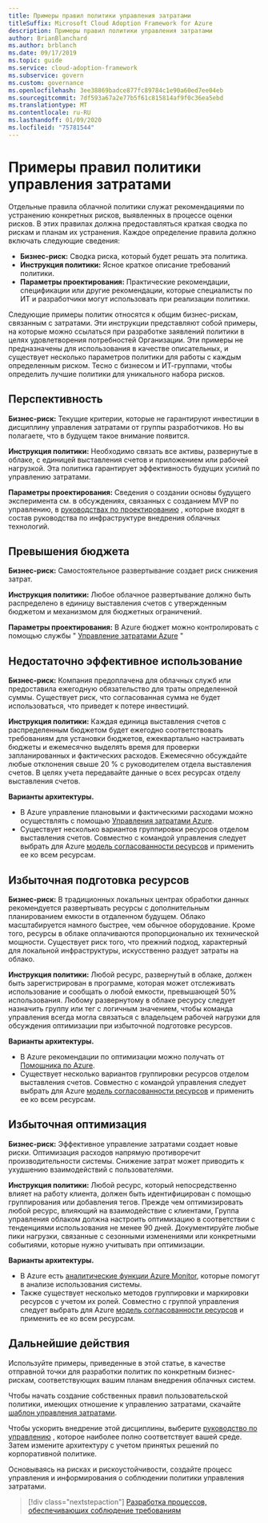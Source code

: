 ```yaml
---
title: Примеры правил политики управления затратами
titleSuffix: Microsoft Cloud Adoption Framework for Azure
description: Примеры правил политики управления затратами
author: BrianBlanchard
ms.author: brblanch
ms.date: 09/17/2019
ms.topic: guide
ms.service: cloud-adoption-framework
ms.subservice: govern
ms.custom: governance
ms.openlocfilehash: 3ee38869badce877fc89784c1e90a60ed7ee04eb
ms.sourcegitcommit: 7df593a67a2e77b5f61c815814af9f0c36ea5ebd
ms.translationtype: MT
ms.contentlocale: ru-RU
ms.lasthandoff: 01/09/2020
ms.locfileid: "75781544"
---
```

# <a name="cost-management-sample-policy-statements"></a>Примеры правил политики управления затратами

Отдельные правила облачной политики служат рекомендациями по устранению конкретных рисков, выявленных в процессе оценки рисков. В этих правилах должна предоставляться краткая сводка по рискам и планам их устранения. Каждое определение правила должно включать следующие сведения:

- **Бизнес-риск:** Сводка риска, который будет решать эта политика.
- **Инструкция политики:** Ясное краткое описание требований политики.
- **Параметры проектирования:** Практические рекомендации, спецификации или другие рекомендации, которые специалисты по ИТ и разработчики могут использовать при реализации политики.

Следующие примеры политик относятся к общим бизнес-рискам, связанным с затратами. Эти инструкции представляют собой примеры, на которые можно ссылаться при разработке заявлений политики в целях удовлетворения потребностей Организации. Эти примеры не предназначены для использования в качестве описательных, и существует несколько параметров политики для работы с каждым определенным риском. Тесно с бизнесом и ИТ-группами, чтобы определить лучшие политики для уникального набора рисков.

## <a name="future-proofing"></a>Перспективность

**Бизнес-риск:** Текущие критерии, которые не гарантируют инвестиции в дисциплину управления затратами от группы разработчиков. Но вы полагаете, что в будущем такое внимание появится.

**Инструкция политики:** Необходимо связать все активы, развернутые в облаке, с единицей выставления счетов и приложением или рабочей нагрузкой. Эта политика гарантирует эффективность будущих усилий по управлению затратами.

**Параметры проектирования:** Сведения о создании основы будущего эксперимента см. в обсуждениях, связанных с созданием MVP по управлению, в [руководствах по проектированию](../guides/index.md) , которые входят в состав руководства по инфраструктуре внедрения облачных технологий.

## <a name="budget-overruns"></a>Превышения бюджета

**Бизнес-риск:** Самостоятельное развертывание создает риск снижения затрат.

**Инструкция политики:** Любое облачное развертывание должно быть распределено в единицу выставления счетов с утвержденным бюджетом и механизмом для бюджетных ограничений.

**Параметры проектирования:** В Azure бюджет можно контролировать с помощью службы " [Управление затратами Azure](https://docs.microsoft.com/azure/cost-management/manage-budgets) "

## <a name="underutilization"></a>Недостаточно эффективное использование

**Бизнес-риск:** Компания предоплачена для облачных служб или предоставила ежегодную обязательство для траты определенной суммы. Существует риск, что согласованная сумма не будет использоваться, что приведет к потере инвестиций.

**Инструкция политики:** Каждая единица выставления счетов с распределенным бюджетом будет ежегодно соответствовать требованиям для установки бюджетов, ежеквартально настраивать бюджеты и ежемесячно выделять время для проверки запланированных и фактических расходов. Ежемесячно обсуждайте любые отклонения свыше 20 % с руководителем отдела выставления счетов. В целях учета передавайте данные о всех ресурсах отделу выставления счетов.

**Варианты архитектуры.**

- В Azure управление плановыми и фактическими расходами можно осуществлять с помощью [Управления затратами Azure](https://docs.microsoft.com/azure/cost-management/quick-acm-cost-analysis).
- Существует несколько вариантов группировки ресурсов отделом выставления счетов. Совместно с командой управления следует выбрать для Azure [модель согласованности ресурсов](../../decision-guides/resource-consistency/index.md) и применить ее ко всем ресурсам.

## <a name="overprovisioned-assets"></a>Избыточная подготовка ресурсов

**Бизнес-риск:** В традиционных локальных центрах обработки данных рекомендуется развертывать ресурсы с дополнительным планированием емкости в отдаленном будущем. Облако масштабируется намного быстрее, чем обычное оборудование. Кроме того, ресурсы в облаке оплачиваются пропорционально их технической мощности. Существует риск того, что прежний подход, характерный для локальной инфраструктуры, искусственно раздует затраты на облако.

**Инструкция политики:** Любой ресурс, развернутый в облаке, должен быть зарегистрирован в программе, которая может отслеживать использование и сообщать о любой емкости, превышающей 50% использования. Любому развернутому в облаке ресурсу следует назначить группу или тег с логичным значением, чтобы команда управления всегда могла связаться с владельцем рабочей нагрузки для обсуждения оптимизации при избыточной подготовке ресурсов.

**Варианты архитектуры.**

- В Azure рекомендации по оптимизации можно получать от [Помощника по Azure](https://docs.microsoft.com/azure/advisor/advisor-cost-recommendations).
- Существует несколько вариантов группировки ресурсов отделом выставления счетов. Совместно с командой управления следует выбрать для Azure [модель согласованности ресурсов](../../decision-guides/resource-consistency/index.md) и применить ее ко всем ресурсам.

## <a name="overoptimization"></a>Избыточная оптимизация

**Бизнес-риск:** Эффективное управление затратами создает новые риски. Оптимизация расходов напрямую противоречит производительности системы. Снижение затрат может приводить к ухудшению взаимодействий с пользователями.

**Инструкция политики:** Любой ресурс, который непосредственно влияет на работу клиента, должен быть идентифицирован с помощью группирования или добавления тегов. Прежде чем оптимизировать любой ресурс, влияющий на взаимодействие с клиентами, Группа управления облаком должна настроить оптимизацию в соответствии с тенденциями использования не менее 90 дней. Документируйте любые пики нагрузки, связанные с сезонными изменениями или конкретными событиями, которые нужно учитывать при оптимизации.

**Варианты архитектуры.**

- В Azure есть [аналитические функции Azure Monitor](https://docs.microsoft.com/azure/azure-monitor/insights/vminsights-performance), которые помогут в анализе использования системы.
- Также существует несколько методов группировки и маркировки ресурсов с учетом их ролей. Совместно с группой управления следует выбрать для Azure [модель согласованности ресурсов](../../decision-guides/resource-consistency/index.md) и применить ее ко всем ресурсам.

## <a name="next-steps"></a>Дальнейшие действия

Используйте примеры, приведенные в этой статье, в качестве отправной точки для разработки политик по конкретным бизнес-рискам, соответствующих вашим планам внедрения облачных систем.

Чтобы начать создание собственных правил пользовательской политики, имеющих отношение к управлению затратами, скачайте [шаблон управления затратами](./template.md).

Чтобы ускорить внедрение этой дисциплины, выберите [руководство по управлению](../guides/index.md) , которое наиболее полно соответствует вашей среде. Затем измените архитектуру с учетом принятых решений по корпоративной политике.

Основываясь на рисках и рискоустойчивости, создайте процесс управления и информирования о соблюдении политики управления затратами.

> [!div class="nextstepaction"]
> [Разработка процессов, обеспечивающих соблюдение требованиям](./compliance-processes.md)
